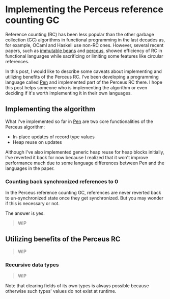 # Implementing the Perceus reference counting GC

Reference counting (RC) has been less popular than the other garbage collection (GC) algorithms in functional programming in the last decades as, for example, OCaml and Haskell use non-RC ones. However, several recent papers, such as [immutable beans] and [perceus], showed efficiency of RC in functional languages while sacrificing or limiting some features like circular references.

In this post, I would like to describe some caveats about implementing and utilizing benefits of the Perceus RC. I've been developing a programming language called [Pen](https://github.com/pen-lang/pen) and implemented part of the Perceus RC there. I hope this post helps someone who is implementing the algorithm or even deciding if it's worth implementing it in their own languages.

## Implementing the algorithm

What I've implemented so far in [Pen][pen] are two core functionalities of the Perceus algorithm:

- In-place updates of record type values
- Heap reuse on updates

Although I've also implemented generic heap reuse for heap blocks initially, I've reverted it back for now because I realized that it won't improve performance much due to some language differences between Pen and the languages in the paper.

### Counting back synchronized references to 0

In the Perceus reference counting GC, references are never reverted back to un-synchronized state once they get synchronized. But you may wonder if this is necessary or not.

The answer is yes.

> WIP

## Utilizing benefits of the Perceus RC

> WIP

### Recursive data types

> WIP

Note that clearing fields of its own types is always possible because otherwise such types' values do not exist at runtime.

[pen]: https://arxiv.org/abs/1908.05647
[immutable beans]: https://arxiv.org/abs/1908.05647
[perceus]: https://www.microsoft.com/en-us/research/publication/perceus-garbage-free-reference-counting-with-reuse/
